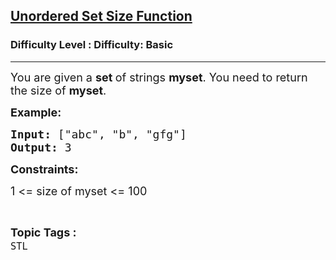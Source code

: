 <h2><a href="https://www.geeksforgeeks.org/problems/unordered-set-size-function--110845/1?page=1&difficulty=Basic,Easy&status=unsolved,attempted&sortBy=accuracy">Unordered Set Size Function</a></h2><h3>Difficulty Level : Difficulty: Basic</h3><hr><div class="problems_problem_content__Xm_eO"><p><span style="font-size: 18px;">You are given a <strong>set </strong>of strings <strong>myset</strong>. You need to return the size of <strong>myset</strong>.</span></p>
<p><span style="font-size: 18px;"><strong>Example:</strong></span></p>
<pre><span style="font-size: 18px;"><strong>Input: </strong>["abc", "b", "gfg"]<br><strong>Output: </strong>3<br></span></pre>
<p><strong><span style="font-size: 18px;">Constraints:<br></span></strong></p>
<p><span style="font-size: 18px;">1 &lt;= size of myset &lt;= 100</span></p></div><br><p><span style=font-size:18px><strong>Topic Tags : </strong><br><code>STL</code>&nbsp;